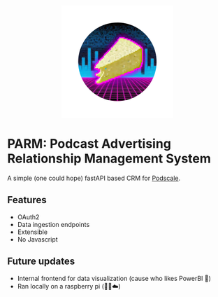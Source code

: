 <div align="center">
<img src="misc/logo.png" width="256" height="256">
</div>

# PARM: Podcast Advertising Relationship Management System

A simple (one could hope) fastAPI based CRM for [Podscale](https://podscalemedia.com/).

## Features

- OAuth2
- Data ingestion endpoints
- Extensible
- No Javascript

## Future updates

- Internal frontend for data visualization (cause who likes PowerBI 🤮)
- Ran locally on a raspberry pi (🙅‍♂️☁️)
